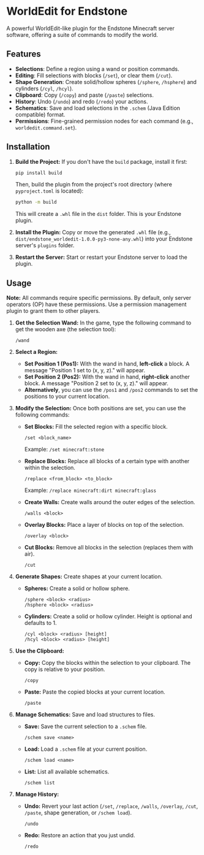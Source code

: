 # WorldEdit for Endstone

A powerful WorldEdit-like plugin for the Endstone Minecraft server software, offering a suite of commands to modify the world.

## Features

-   **Selections**: Define a region using a wand or position commands.
-   **Editing**: Fill selections with blocks (`/set`), or clear them (`/cut`).
-   **Shape Generation**: Create solid/hollow spheres (`/sphere`, `/hsphere`) and cylinders (`/cyl`, `/hcyl`).
-   **Clipboard**: Copy (`/copy`) and paste (`/paste`) selections.
-   **History**: Undo (`/undo`) and redo (`/redo`) your actions.
-   **Schematics**: Save and load selections in the `.schem` (Java Edition compatible) format.
-   **Permissions**: Fine-grained permission nodes for each command (e.g., `worldedit.command.set`).

## Installation

1.  **Build the Project:**
    If you don't have the `build` package, install it first:
    ```bash
    pip install build
    ```
    Then, build the plugin from the project's root directory (where `pyproject.toml` is located):
    ```bash
    python -m build
    ```
    This will create a `.whl` file in the `dist` folder. This is your Endstone plugin.

2.  **Install the Plugin:**
    Copy or move the generated `.whl` file (e.g., `dist/endstone_worldedit-1.0.0-py3-none-any.whl`) into your Endstone server's `plugins` folder.

3.  **Restart the Server:**
    Start or restart your Endstone server to load the plugin.

## Usage

**Note:** All commands require specific permissions. By default, only server operators (OP) have these permissions. Use a permission management plugin to grant them to other players.

1.  **Get the Selection Wand:**
    In the game, type the following command to get the wooden axe (the selection tool):
    ```
    /wand
    ```

2.  **Select a Region:**
    -   **Set Position 1 (Pos1):** With the wand in hand, **left-click** a block. A message "Position 1 set to (x, y, z)." will appear.
    -   **Set Position 2 (Pos2):** With the wand in hand, **right-click** another block. A message "Position 2 set to (x, y, z)." will appear.
    -   **Alternatively**, you can use the `/pos1` and `/pos2` commands to set the positions to your current location.

3.  **Modify the Selection:**
    Once both positions are set, you can use the following commands:

    -   **Set Blocks:**
        Fill the selected region with a specific block.
        ```
        /set <block_name>
        ```
        Example: `/set minecraft:stone`

    -   **Replace Blocks:**
        Replace all blocks of a certain type with another within the selection.
        ```
        /replace <from_block> <to_block>
        ```
        Example: `/replace minecraft:dirt minecraft:glass`

    -   **Create Walls:**
        Create walls around the outer edges of the selection.
        ```
        /walls <block>
        ```

    -   **Overlay Blocks:**
        Place a layer of blocks on top of the selection.
        ```
        /overlay <block>
        ```

    -   **Cut Blocks:**
        Remove all blocks in the selection (replaces them with air).
        ```
        /cut
        ```

4.  **Generate Shapes:**
    Create shapes at your current location.

    -   **Spheres:**
        Create a solid or hollow sphere.
        ```
        /sphere <block> <radius>
        /hsphere <block> <radius>
        ```

    -   **Cylinders:**
        Create a solid or hollow cylinder. Height is optional and defaults to 1.
        ```
        /cyl <block> <radius> [height]
        /hcyl <block> <radius> [height]
        ```

5.  **Use the Clipboard:**

    -   **Copy:**
        Copy the blocks within the selection to your clipboard. The copy is relative to your position.
        ```
        /copy
        ```

    -   **Paste:**
        Paste the copied blocks at your current location.
        ```
        /paste
        ```

6.  **Manage Schematics:**
    Save and load structures to files.

    -   **Save:**
        Save the current selection to a `.schem` file.
        ```
        /schem save <name>
        ```

    -   **Load:**
        Load a `.schem` file at your current position.
        ```
        /schem load <name>
        ```

    -   **List:**
        List all available schematics.
        ```
        /schem list
        ```

7.  **Manage History:**

    -   **Undo:**
        Revert your last action (`/set`, `/replace`, `/walls`, `/overlay`, `/cut`, `/paste`, shape generation, or `/schem load`).
        ```
        /undo
        ```

    -   **Redo:**
        Restore an action that you just undid.
        ```
        /redo
